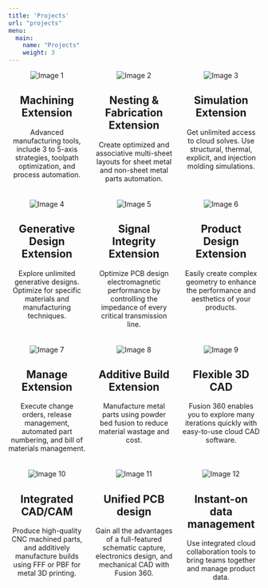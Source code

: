 ```yaml
---
title: 'Projects'
url: "projects"
menu:
  main:
    name: "Projects"
    weight: 3
---
```



<div class="grid-container">
  <div class="grid-item">
    <img src="/images/1.avif" alt="Image 1">
    <h2>Machining Extension</h2>
    <p>Advanced manufacturing tools, include 3 to 5-axis strategies, toolpath optimization, and process automation.</p>
  </div>
  <div class="grid-item">
    <img src="/images/2.avif" alt="Image 2">
    <h2>Nesting & Fabrication Extension</h2>
    <p>Create optimized and associative multi-sheet layouts for sheet metal and non-sheet metal parts automation.</p>
  </div>
  <div class="grid-item">
    <img src="/images/3.avif" alt="Image 3">
    <h2>Simulation Extension</h2>
    <p>Get unlimited access to cloud solves. Use structural, thermal, explicit, and injection molding simulations.</p>
  </div>
  <div class="grid-item">
    <img src="/images/4.avif" alt="Image 4">
    <h2>Generative Design Extension</h2>
    <p>Explore unlimited generative designs. Optimize for specific materials and manufacturing techniques.</p>
  </div>
  <div class="grid-item">
    <img src="/images/5.avif" alt="Image 5">
    <h2>Signal Integrity Extension</h2>
    <p>Optimize PCB design electromagnetic performance by controlling the impedance of every critical transmission line.</p>
  </div>
  <div class="grid-item">
    <img src="/images/6.avif" alt="Image 6">
    <h2>Product Design Extension</h2>
    <p>Easily create complex geometry to enhance the performance and aesthetics of your products.</p>
  </div>
  <div class="grid-item">
    <img src="/images/7.avif" alt="Image 7">
    <h2>Manage Extension</h2>
    <p>Execute change orders, release management, automated part numbering, and bill of materials management.</p>
  </div>
  <div class="grid-item">
    <img src="/images/8.avif" alt="Image 8">
    <h2>Additive Build Extension</h2>
    <p>Manufacture metal parts using powder bed fusion to reduce material wastage and cost.</p>
  </div>
  <div class="grid-item">
    <img src="/images/9.avif" alt="Image 9">
    <h2>Flexible 3D CAD</h2>
    <p>Fusion 360 enables you to explore many iterations quickly with easy-to-use cloud CAD software.</p>
  </div>
  <div class="grid-item">
    <img src="/images/10.avif" alt="Image 10">
    <h2>Integrated CAD/CAM</h2>
    <p>Produce high-quality CNC machined parts, and additively manufacture builds using FFF or PBF for metal 3D printing.</p>
  </div>
  <div class="grid-item">
    <img src="/images/11.avif" alt="Image 11">
    <h2>Unified PCB design</h2>
    <p>Gain all the advantages of a full-featured schematic capture, electronics design, and mechanical CAD with Fusion 360.</p>
  </div>
  <div class="grid-item">
    <img src="/images/12.avif" alt="Image 12">
    <h2>Instant-on data management</h2>
    <p>Use integrated cloud collaboration tools to bring teams together and manage product data.</p>
  </div>
</div>

<style>
  .grid-container {
    display: grid;
    grid-template-columns: repeat(3, 1fr);
    grid-gap: 20px;
  }
  .grid-item {
    text-align: center;
  }
  .grid-item img {
    max-width: 100%;
    height: auto;
  }
</style>
